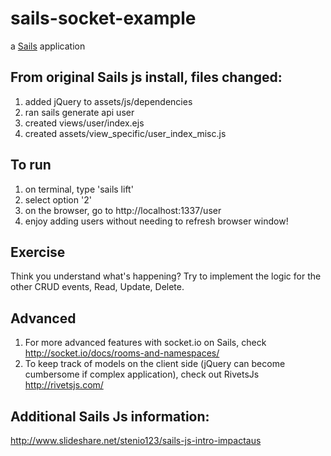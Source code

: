 # sails-socket-example

a [Sails](http://sailsjs.org) application

## From original Sails js install, files changed:

1. added jQuery to assets/js/dependencies
2. ran sails generate api user
3. created views/user/index.ejs
4. created assets/view_specific/user_index_misc.js

## To run
1. on terminal, type 'sails lift'
2. select option '2'
3. on the browser, go to http://localhost:1337/user
4. enjoy adding users without needing to refresh browser window!

## Exercise
Think you understand what's happening? Try to implement the logic for the other CRUD events, Read, Update, Delete.

## Advanced
1. For more advanced features with socket.io on Sails, check http://socket.io/docs/rooms-and-namespaces/
2. To keep track of models on the client side (jQuery can become cumbersome if complex application), check out RivetsJs http://rivetsjs.com/

## Additional Sails Js information:
http://www.slideshare.net/stenio123/sails-js-intro-impactaus






